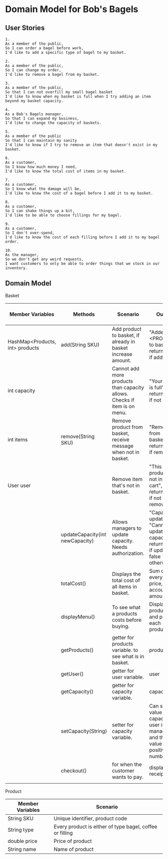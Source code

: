 # Domain Model for Bob's Bagels

## User Stories

```
1.
As a member of the public,
So I can order a bagel before work,
I'd like to add a specific type of bagel to my basket.
```

```
2.
As a member of the public,
So I can change my order,
I'd like to remove a bagel from my basket.
```

```
3.
As a member of the public,
So that I can not overfill my small bagel basket
I'd like to know when my basket is full when I try adding an item beyond my basket capacity.
```

```
4.
As a Bob's Bagels manager,
So that I can expand my business,
I’d like to change the capacity of baskets.
```

```
5.
As a member of the public
So that I can maintain my sanity
I'd like to know if I try to remove an item that doesn't exist in my basket.
```

```
6.
As a customer,
So I know how much money I need,
I'd like to know the total cost of items in my basket.
```

```
7.
As a customer,
So I know what the damage will be,
I'd like to know the cost of a bagel before I add it to my basket.
```

```
8.
As a customer,
So I can shake things up a bit,
I'd like to be able to choose fillings for my bagel.
```

```
9.
As a customer,
So I don't over-spend,
I'd like to know the cost of each filling before I add it to my bagel order.
```

```
10.
As the manager,
So we don't get any weird requests,
I want customers to only be able to order things that we stock in our inventory.
```

## Domain Model

Basket

| Member Variables                 | Methods                         | Scenario                                                                  | Output                                                                                       | Satisfies User Story |
|----------------------------------|---------------------------------|---------------------------------------------------------------------------|----------------------------------------------------------------------------------------------|----------------------|
| HashMap<Products, int\> products | add(String SKU)                 | Add product to basket, if already in basket increase amount.              | "Added <PRODUCT\> to basket", returns true if added.                                         | S1 & S8 & S10        |
| int capacity                     |                                 | Cannot add more products than capacity allows. Checks if item is on menu. | "Your basket is full", returns false if not added.                                           | S3                   |
| int items                        | remove(String SKU)              | Remove product from basket, receive message when not in basket.           | "Removed <PRODUCT> from basket", returns true if removed.                                    | S2                   |
| User user                        |                                 | Remove item that's not in basket.                                         | "This product is not in your cart", returns false if not removed.                            | S5                   |
|                                  | updateCapacity(int newCapacity) | Allows managers to update capacity. Needs authorization.                  | "Capacity updated." \|\| "Cannot update capacity." returns true if updated, false otherwise. | S4                   |
|                                  | totalCost()                     | Displays the total cost of all items in basket.                           | Sum of every item's price, takes account of amounts.                                         | S6                   |
|                                  | displayMenu()                   | To see what a products costs before buying.                               | Displays products and price of each product.                                                 | S7 & S9              |
|                                  | getProducts()                   | getter for products variable. to see what is in basket.                   | products                                                                                     |                      |
|                                  | getUser()                       | getter for user variable.                                                 | user                                                                                         |                      |
|                                  | getCapacity()                   | getter for capacity variable.                                             | capacity                                                                                     |                      |
|                                  | setCapacity(String)             | setter for capacity variable.                                             | Can set new value for capacity if user is manager and the new value is a positive number.    |                      |
|                                  | checkout()                      | for when the customer wants to pay.                                       | displays a receipt                                                                           |                      |
|                                  |                                 |                                                                           |                                                                                              |                      |

Product

| Member Variables | Scenario                                                 |
|------------------|----------------------------------------------------------|
| String SKU       | Unique identifier, product code                          |
| String type      | Every product is either of type bagel, coffee or filling |
| double price     | Price of product                                         |
| String name      | Name of product                                          |






